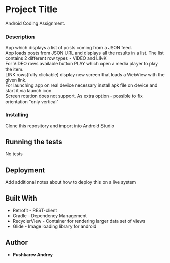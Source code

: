 # Project Title

Android Coding Assignment.  

### Description
App which displays a list of posts coming from a JSON feed.  
App loads posts from JSON URL and displays all the results in a list. The list contains 2 different row types - VIDEO and LINK  
For VIDEO rows available button PLAY which open a media player to play the item.  
LINK rows(fully clickable) display new screen that loads a WebView with the given link.  
For launching app on real device necessary install apk file on device and start it via launch icon.  
Screen rotation does not support. As extra option - possible to fix orientation "only vertical"  

### Installing

Clone this repository and import into Android Studio

## Running the tests

No tests

## Deployment

Add additional notes about how to deploy this on a live system

## Built With

* Retrofit - REST-client
* Gradle - Dependency Management
* RecyclerView - Container for rendering larger data set of views
* Glide - Image loading library for android


## Author

* **Pushkarev Andrey**


